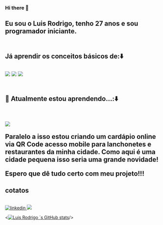 ### Hi there 👋
<h2>Eu sou o Luis Rodrigo, tenho 27 anos e sou programador iniciante.<h2/>
<br>
Já aprendir os conceitos básicos de:⬇️ 
<br>
<br>
<img src="https://img.shields.io/badge/HTML5-E34F26?style=for-the-badge&logo=html5&logoColor=white"/>
<img src="https://img.shields.io/badge/CSS-239120?&style=for-the-badge&logo=css3&logoColor=white"/>
<img src="https://img.shields.io/badge/GitHub-100000?style=for-the-badge&logo=github&logoColor=white"/>
<br>
<br>


<h2>🌱 Atualmente estou aprendendo...:⬇️<h2> <br><img src="https://img.shields.io/badge/JavaScript-323330?style=for-the-badge&logo=javascript&logoColor=F7DF1E"/>
<br>
    <p alin="center"  ><b>
    Paralelo a isso estou criando um cardápio online via QR Code acesso mobile para lanchonetes e restaurantes da minha cidade. Como aqui é uma cidade pequena isso seria uma grande novidade! 

   Espero que dê tudo certo com meu projeto!!!  
   </b> </p>
<h2>cotatos</h2>
<br>
	
<a href="https://www.linkedin.com/in/luis-rodrigo-furtado-lr1010/">
<img src="https://img.shields.io/badge/LinkedIn-0077B5?style=for-the-badge&logo=linkedin&logoColor=white" alt="linkedin"/>
</a>
<a href="https://www.instagram.com/luisrodrigho/">
<img src="https://img.shields.io/badge/Instagram-E4405F?style=for-the-badge&logo=instagram&logoColor=white">
</a>

<[![Luis Rodrigo ´s GitHub stats](https://github-readme-stats.vercel.app/api?username=Rodrigonovato10)](https://github.com/anuraghazra/github-readme-stats)/>







